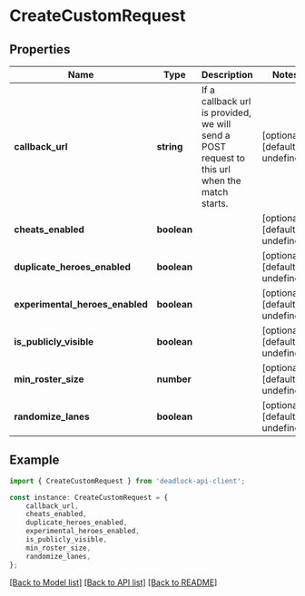 # CreateCustomRequest


## Properties

Name | Type | Description | Notes
------------ | ------------- | ------------- | -------------
**callback_url** | **string** | If a callback url is provided, we will send a POST request to this url when the match starts. | [optional] [default to undefined]
**cheats_enabled** | **boolean** |  | [optional] [default to undefined]
**duplicate_heroes_enabled** | **boolean** |  | [optional] [default to undefined]
**experimental_heroes_enabled** | **boolean** |  | [optional] [default to undefined]
**is_publicly_visible** | **boolean** |  | [optional] [default to undefined]
**min_roster_size** | **number** |  | [optional] [default to undefined]
**randomize_lanes** | **boolean** |  | [optional] [default to undefined]

## Example

```typescript
import { CreateCustomRequest } from 'deadlock-api-client';

const instance: CreateCustomRequest = {
    callback_url,
    cheats_enabled,
    duplicate_heroes_enabled,
    experimental_heroes_enabled,
    is_publicly_visible,
    min_roster_size,
    randomize_lanes,
};
```

[[Back to Model list]](../README.md#documentation-for-models) [[Back to API list]](../README.md#documentation-for-api-endpoints) [[Back to README]](../README.md)
